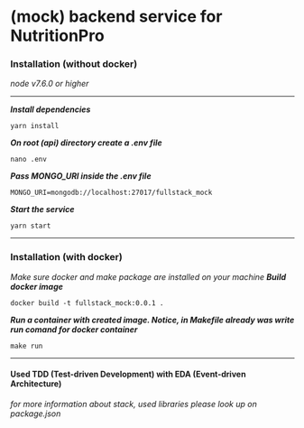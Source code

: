 # (mock) backend service for NutritionPro

### Installation (without docker)
*node v7.6.0 or higher*
___
***Install dependencies***
```
yarn install
```

***On root (api) directory create a .env file***
```
nano .env

```

***Pass MONGO_URI inside the .env file***
```
MONGO_URI=mongodb://localhost:27017/fullstack_mock
```

***Start the service***
```
yarn start
```
___

### Installation (with docker)

*Make sure docker and make package are installed on your machine*
***Build docker image***
```
docker build -t fullstack_mock:0.0.1 .
```
***Run a container with created image. Notice, in Makefile already was write run comand for docker container***
```
make run
```

___

#### Used TDD (Test-driven Development) with EDA (Event-driven Architecture)
*for more information about stack, used libraries please look up on package.json*



